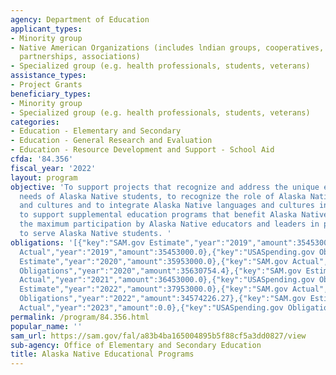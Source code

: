 ```yaml
---
agency: Department of Education
applicant_types:
- Minority group
- Native American Organizations (includes lndian groups, cooperatives, corporations,
  partnerships, associations)
- Specialized group (e.g. health professionals, students, veterans)
assistance_types:
- Project Grants
beneficiary_types:
- Minority group
- Specialized group (e.g. health professionals, students, veterans)
categories:
- Education - Elementary and Secondary
- Education - General Research and Evaluation
- Education - Resource Development and Support - School Aid
cfda: '84.356'
fiscal_year: '2022'
layout: program
objective: 'To support projects that recognize and address the unique educational
  needs of Alaska Native students, to recognize the role of Alaska Native languages
  and cultures and to integrate Alaska Native languages and cultures into education,
  to support supplemental education programs that benefit Alaska Natives, and to ensure
  the maximum participation by Alaska Native educators and leaders in programs designed
  to serve Alaska Native students. '
obligations: '[{"key":"SAM.gov Estimate","year":"2019","amount":35453000.0},{"key":"SAM.gov
  Actual","year":"2019","amount":35453000.0},{"key":"USASpending.gov Obligations","year":"2019","amount":34785490.03},{"key":"SAM.gov
  Estimate","year":"2020","amount":35953000.0},{"key":"SAM.gov Actual","year":"2020","amount":35953000.0},{"key":"USASpending.gov
  Obligations","year":"2020","amount":35630754.4},{"key":"SAM.gov Estimate","year":"2021","amount":36453000.0},{"key":"SAM.gov
  Actual","year":"2021","amount":36453000.0},{"key":"USASpending.gov Obligations","year":"2021","amount":111325775.54},{"key":"SAM.gov
  Estimate","year":"2022","amount":37953000.0},{"key":"SAM.gov Actual","year":"2022","amount":37953000.0},{"key":"USASpending.gov
  Obligations","year":"2022","amount":34574226.27},{"key":"SAM.gov Estimate","year":"2023","amount":44953000.0},{"key":"SAM.gov
  Actual","year":"2023","amount":0.0},{"key":"USASpending.gov Obligations","year":"2023","amount":-303937.92}]'
permalink: /program/84.356.html
popular_name: ''
sam_url: https://sam.gov/fal/a83b4ba165004895b5f88cf5a3dd0827/view
sub-agency: Office of Elementary and Secondary Education
title: Alaska Native Educational Programs
---
```


